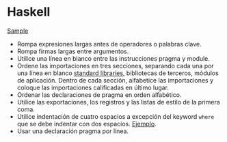 Haskell
=======

[Sample](sample.hs)

* Rompa expresiones largas antes de operadores o palabras clave.
* Rompa firmas largas entre argumentos.
* Utilice una línea en blanco entre las instrucciones pragma y module.
* Ordene las importaciones en tres secciones, separando cada una por una línea en blanco [standard libraries], bibliotecas de terceros, módulos de aplicación. Dentro de cada sección, alfabetice las importaciones y coloque las importaciones calificadas en último lugar.
* Ordenar las declaraciones de pragma en orden alfabético.
* Utilice las exportaciones, los registros y las listas de estilo de la primera coma.
* Utilice indentación de cuatro espacios a excepción del keyword `where` que se debe indentar con dos espacios. [Ejemplo].
* Usar una declaración pragma por línea.

[standard libraries]: http://www.haskell.org/ghc/docs/latest/html/libraries/index.html
[Ejemplo]: /style/haskell/sample.hs#L41
